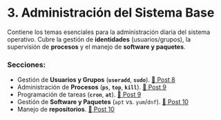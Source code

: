 # 3. Administración del Sistema Base

Contiene los temas esenciales para la administración diaria del sistema operativo. Cubre la gestión de **identidades** (usuarios/grupos), la supervisión de **procesos** y el manejo de **software y paquetes**.

### Secciones:
* Gestión de **Usuarios y Grupos** (**`useradd`**, **`sudo`**). [🔗 Post 8](8.adoc)
* Administración de **Procesos** (**`ps`**, **`top`**, **`kill`**). [🔗 Post 9](9.adoc)
* Programación de tareas (**`cron`**, **`at`**). [🔗 Post 9](9.adoc)
* Gestión de **Software y Paquetes** (`apt` vs. `yum`/`dnf`). [🔗 Post 10](10.adoc)
* Manejo de **repositorios**. [🔗 Post 10](10.adoc)


